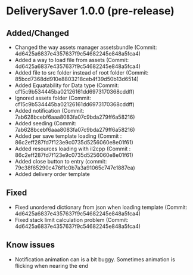 ﻿# DeliverySaver 1.0.0 (pre-release)
## Added/Changed
- Changed the way assets manager assetsbundle (Commit: 4d6425a6837e4357637f9c54682245e848a5fca4)
- Added a way to load file from assets (Commit: 4d6425a6837e4357637f9c54682245e848a5fca4)
- Added file to src folder instead of root folder (Commit: 85bcd7368dd910e8803218ceb4f39d50b13d6514)
- Added Equatability for Data type (Commit: cf15c9b534445ba02126161dd6973170368cddff)
- Ignored assets folder (Commit: cf15c9b534445ba02126161dd6973170368cddff)
- Added notification (Commit: 7ab628bcebf6aaa8083fa07c9bda279ff6a58216)
- Added seeding (Commit: 7ab628bcebf6aaa8083fa07c9bda279ff6a58216)
- Added per save template loading (Commit : 86c2eff287fd7f123e9c0735d5256060e8e01f61)
- Added resources loading with il2cpp (Commit : 86c2eff287fd7f123e9c0735d5256060e8e01f61)
- Added close button to entry (commit: 79c38f65290c476f1c0b7a3a91065c747e1887ea)
- Added delivery order template
## Fixed
- Fixed unordered dictionary from json when loading template (Commit: 4d6425a6837e4357637f9c54682245e848a5fca4)
- Fixed stack limit calculation problem (Commit: 4d6425a6837e4357637f9c54682245e848a5fca4)
## Know issues
- Notification animation can is a bit buggy. Sometimes animation is flicking when nearing the end